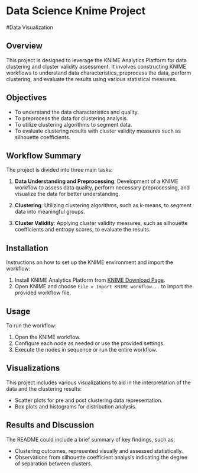 # Data Science Knime Project

#Data Visualization

## Overview
This project is designed to leverage the KNIME Analytics Platform for data clustering and cluster validity assessment. It involves constructing KNIME workflows to understand data characteristics, preprocess the data, perform clustering, and evaluate the results using various statistical measures.

## Objectives
- To understand the data characteristics and quality.
- To preprocess the data for clustering analysis.
- To utilize clustering algorithms to segment data.
- To evaluate clustering results with cluster validity measures such as silhouette coefficients.

## Workflow Summary
The project is divided into three main tasks:

1. **Data Understanding and Preprocessing**: Development of a KNIME workflow to assess data quality, perform necessary preprocessing, and visualize the data for better understanding.

2. **Clustering**: Utilizing clustering algorithms, such as k-means, to segment data into meaningful groups.

3. **Cluster Validity**: Applying cluster validity measures, such as silhouette coefficients and entropy scores, to evaluate the results.

## Installation
Instructions on how to set up the KNIME environment and import the workflow:

1. Install KNIME Analytics Platform from [KNIME Download Page](https://www.knime.com/downloads/download-knime).
2. Open KNIME and choose `File > Import KNIME workflow...` to import the provided workflow file.

## Usage
To run the workflow:

1. Open the KNIME workflow.
2. Configure each node as needed or use the provided settings.
3. Execute the nodes in sequence or run the entire workflow.

## Visualizations
This project includes various visualizations to aid in the interpretation of the data and the clustering results:

- Scatter plots for pre and post clustering data representation.
- Box plots and histograms for distribution analysis.

## Results and Discussion
The README could include a brief summary of key findings, such as:

- Clustering outcomes, represented visually and assessed statistically.
- Observations from silhouette coefficient analysis indicating the degree of separation between clusters.
